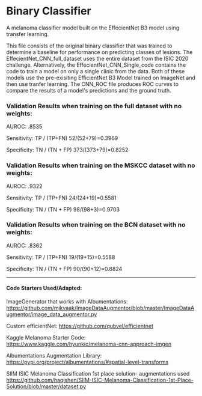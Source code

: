 # Binary Classifier
A melanoma classifier model built on the EffecientNet B3 model using transfer learning. 

This file consists of the original binary classifier that was trained to determine a baseline for performance on predicting classes of lesions. The EffecientNet_CNN_full_dataset uses the entire dataset from the ISIC 2020 challenge. Alternatively, the EffecientNet_CNN_Single_code contains the code to train a model on only a single clinic from the data. Both of these models use the pre-exisiting EfficientNet B3 Model trained on ImageNet and then use tranfer learning. The CNN_ROC file produces ROC curves to compare the results of a model's predictions and the ground truth. 

### Validation Results when training on the full dataset with no weights:
AUROC: .8535 

Sensitivity: TP / (TP+FN)
52/(52+79)=0.3969  

Specificity: TN / (TN + FP)
373/(373+79)=0.8252 

### Validation Results when training on the MSKCC dataset with no weights:
AUROC: .9322 

Sensitivity: TP / (TP+FN)
24/(24+19)=0.5581 

Specificity: TN / (TN + FP)
98/(98+3)=0.9703

### Validation Results when training on the BCN dataset with no weights:
AUROC: .8362 

Sensitivity: TP / (TP+FN)
19/(19+15)=0.5588  

Specificity: TN / (TN + FP)
90/(90+12)=0.8824 



---

#### Code Starters Used/Adapted: 

ImageGenerator that works with Albumentations:
https://github.com/mjkvaak/ImageDataAugmentor/blob/master/ImageDataAugmentor/image_data_augmentor.py

Custom efficientNet:
https://github.com/qubvel/efficientnet

Kaggle Melanoma Starter Code:
https://www.kaggle.com/hyunkic/melanoma-cnn-approach-imgen

Albumentations Augmentation Library:
https://pypi.org/project/albumentations/#spatial-level-transforms

SIIM ISIC Melanoma Classification 1st place solution- augmentations used 
https://github.com/haqishen/SIIM-ISIC-Melanoma-Classification-1st-Place-Solution/blob/master/dataset.py
